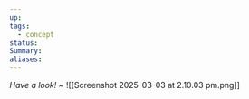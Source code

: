 ```yaml
---
up: 
tags:
  - concept
status: 
Summary:
aliases:
---
```

*Have a look!*
~
![[Screenshot 2025-03-03 at 2.10.03 pm.png]]
<!--SR:!2025-03-14,4,270-->